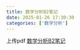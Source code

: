 ```yaml
---
title: 数学分析B2笔记
date: 2025-01-26 17:30:30
categories: ['数学分析']
---
```

上传pdf
[数学分析B2笔记](https://Cardigan0214.github.io/static/shufen.pdf)
